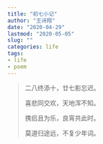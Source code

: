 ```yaml
---
title: "初七小记"
author: "王诗翔"
date: "2020-04-29"
lastmod: "2020-05-05"
slug: ""
categories: life
tags:
- life
- poem
---
```



> 二八终添十，廿七影忘迟。
>
> 喜悲同交欢，天地浑不知。
>
> 携侣且为乐，良宵共此时。
>
> 莫道归途远，不复少年词。
